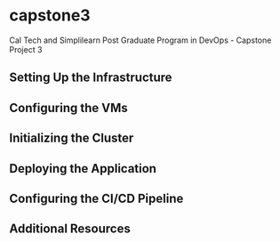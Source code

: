 # capstone3
Cal Tech and Simplilearn Post Graduate Program in DevOps - Capstone Project 3

## Setting Up the Infrastructure

## Configuring the VMs

## Initializing the Cluster

## Deploying the Application

## Configuring the CI/CD Pipeline

## Additional Resources
